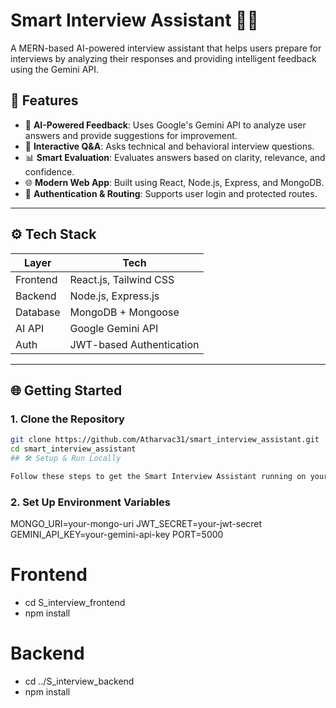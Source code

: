 
# Smart Interview Assistant 🎤💡

A MERN-based AI-powered interview assistant that helps users prepare for interviews by analyzing their responses and providing intelligent feedback using the Gemini API.

## 🚀 Features

- 🧠 **AI-Powered Feedback**: Uses Google's Gemini API to analyze user answers and provide suggestions for improvement.
- 💬 **Interactive Q&A**: Asks technical and behavioral interview questions.
- 📊 **Smart Evaluation**: Evaluates answers based on clarity, relevance, and confidence.
- 🌐 **Modern Web App**: Built using React, Node.js, Express, and MongoDB.
- 🔐 **Authentication & Routing**: Supports user login and protected routes.

---

## ⚙️ Tech Stack

| Layer     | Tech                     |
|-----------|--------------------------|
| Frontend  | React.js, Tailwind CSS   |
| Backend   | Node.js, Express.js      |
| Database  | MongoDB + Mongoose       |
| AI API    | Google Gemini API        |
| Auth      | JWT-based Authentication |

---

## 🌐 Getting Started

### 1. Clone the Repository

```bash
git clone https://github.com/Atharvac31/smart_interview_assistant.git
cd smart_interview_assistant
## 🛠️ Setup & Run Locally

Follow these steps to get the Smart Interview Assistant running on your local machine:
```
### 2. Set Up Environment Variables
MONGO_URI=your-mongo-uri
JWT_SECRET=your-jwt-secret
GEMINI_API_KEY=your-gemini-api-key
PORT=5000

# Frontend
- cd S_interview_frontend
- npm install

# Backend
- cd ../S_interview_backend
- npm install



